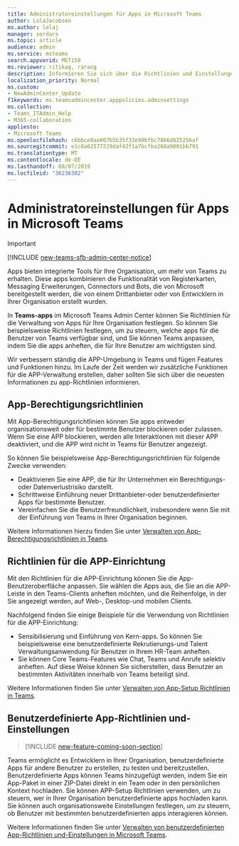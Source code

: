 ```yaml
---
title: Administratoreinstellungen für Apps in Microsoft Teams
author: LolaJacobsen
ms.author: lolaj
manager: serdars
ms.topic: article
audience: admin
ms.service: msteams
search.appverid: MET150
ms.reviewer: ritikag, rarang
description: Informieren Sie sich über die Richtlinien und Einstellungen, die Sie zum Verwalten von Apps für Ihre Organisation in Microsoft Teams verwenden können.
localization_priority: Normal
ms.custom:
- NewAdminCenter_Update
f1keywords: ms.teamsadmincenter.apppolicies.adminsettings
ms.collection:
- Teams_ITAdmin_Help
- M365-collaboration
appliesto:
- Microsoft Teams
ms.openlocfilehash: c6bbce8ae007b5b35f33e99bfbc7866d625256af
ms.sourcegitcommit: e1c8a62577229daf42f1a7bcfba268a9001bb791
ms.translationtype: MT
ms.contentlocale: de-DE
ms.lasthandoff: 08/07/2019
ms.locfileid: "36236302"
---
```

<a name="admin-settings-for-apps-in-microsoft-teams"></a>Administratoreinstellungen für Apps in Microsoft Teams
==========================================
> [!IMPORTANT]
> [!INCLUDE [new-teams-sfb-admin-center-notice](includes/new-teams-sfb-admin-center-notice.md)]

Apps bieten integrierte Tools für Ihre Organisation, um mehr von Teams zu erhalten. Diese apps kombinieren die Funktionalität von Registerkarten, Messaging Erweiterungen, Connectors und Bots, die von Microsoft bereitgestellt werden, die von einem Drittanbieter oder von Entwicklern in Ihrer Organisation erstellt wurden.

In **Teams-apps** im Microsoft Teams Admin Center können Sie Richtlinien für die Verwaltung von Apps für Ihre Organisation festlegen. So können Sie beispielsweise Richtlinien festlegen, um zu steuern, welche apps für die Benutzer von Teams verfügbar sind, und Sie können Teams anpassen, indem Sie die apps anheften, die für Ihre Benutzer am wichtigsten sind.

Wir verbessern ständig die APP-Umgebung in Teams und fügen Features und Funktionen hinzu. Im Laufe der Zeit werden wir zusätzliche Funktionen für die APP-Verwaltung erstellen, daher sollten Sie sich über die neuesten Informationen zu app-Richtlinien informieren.

## <a name="app-permission-policies"></a>App-Berechtigungsrichtlinien

Mit App-Berechtigungsrichtlinien können Sie apps entweder organisationsweit oder für bestimmte Benutzer blockieren oder zulassen.  Wenn Sie eine APP blockieren, werden alle Interaktionen mit dieser APP deaktiviert, und die APP wird nicht in Teams für Benutzer angezeigt.

So können Sie beispielsweise App-Berechtigungsrichtlinien für folgende Zwecke verwenden:

- Deaktivieren Sie eine APP, die für Ihr Unternehmen ein Berechtigungs-oder Datenverlustrisiko darstellt.
- Schrittweise Einführung neuer Drittanbieter-oder benutzerdefinierter Apps für bestimmte Benutzer.
- Vereinfachen Sie die Benutzerfreundlichkeit, insbesondere wenn Sie mit der Einführung von Teams in Ihrer Organisation beginnen.

Weitere Informationen hierzu finden Sie unter [Verwalten von App-Berechtigungsrichtlinien in Teams](teams-app-permission-policies.md).

## <a name="app-setup-policies"></a>Richtlinien für die APP-Einrichtung

Mit den Richtlinien für die APP-Einrichtung können Sie die App-Benutzeroberfläche anpassen. Sie wählen die Apps aus, die Sie an die APP-Leiste in den Teams-Clients anheften möchten, und die Reihenfolge, in der Sie angezeigt werden, auf Web-, Desktop-und mobilen Clients.

Nachfolgend finden Sie einige Beispiele für die Verwendung von Richtlinien für die APP-Einrichtung:
- Sensibilisierung und Einführung von Kern-apps. So können Sie beispielsweise eine benutzerdefinierte Rekrutierungs-und Talent Verwaltungsanwendung für Benutzer in Ihrem HR-Team anheften.
- Sie können Core Teams-Features wie Chat, Teams und Anrufe selektiv anheften. Auf diese Weise können Sie sicherstellen, dass Benutzer an bestimmten Aktivitäten innerhalb von Teams beteiligt sind.

Weitere Informationen finden Sie unter [Verwalten von App-Setup Richtlinien in Teams](teams-app-setup-policies.md).

## <a name="custom-app-policies-and-settings"></a>Benutzerdefinierte App-Richtlinien und-Einstellungen

>[!INCLUDE [new-feature-coming-soon-section](includes/new-feature-coming-soon-section.md)]

Teams ermöglicht es Entwicklern in Ihrer Organisation, benutzerdefinierte Apps für andere Benutzer zu erstellen, zu testen und bereitzustellen. Benutzerdefinierte Apps können Teams hinzugefügt werden, indem Sie ein App-Paket in einer ZIP-Datei direkt in ein Team oder in den persönlichen Kontext hochladen. Sie können APP-Setup Richtlinien verwenden, um zu steuern, wer in Ihrer Organisation benutzerdefinierte apps hochladen kann. Sie können auch organisationsweite Einstellungen festlegen, um zu steuern, ob Benutzer mit bestimmten benutzerdefinierten apps interagieren können.

Weitere Informationen finden Sie unter [Verwalten von benutzerdefinierten App-Richtlinien und-Einstellungen in Microsoft Teams](teams-custom-app-policies-and-settings.md).